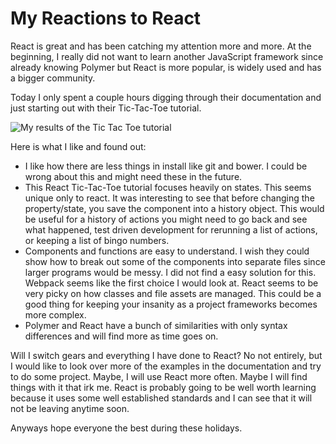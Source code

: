 # My Reactions to React

React is great and has been catching my attention more and more. At the beginning, I really did not want to learn another JavaScript framework since already knowing Polymer but React is more popular, is widely used and has a bigger community.

Today I only spent a couple hours digging through their documentation and just starting out with their Tic-Tac-Toe tutorial.

![](../src/assets/images/p42.png "My results of the Tic Tac Toe tutorial")

Here is what I like and found out:
* I like how there are less things in install like git and bower. I could be wrong about this and might need these in the future.
* This React Tic-Tac-Toe tutorial focuses heavily on states. This seems unique only to react. It was interesting to see that before changing the property/state, you save the component into a history object. This would be useful for a history of actions you might need to go back and see what happened, test driven development for rerunning a list of actions, or keeping a list of bingo numbers.
* Components and functions are easy to understand. I wish they could show how to break out some of the components into separate files since larger programs would be messy. I did not find a easy solution for this. Webpack seems like the first choice I would look at. React seems to be very picky on how classes and file assets are managed. This could be a good thing for keeping your insanity as a project frameworks becomes more complex.
* Polymer and React have a bunch of similarities with only syntax differences and will find more as time goes on.

Will I switch gears and everything I have done to React? No not entirely, but I would like to look over more of the examples in the documentation and try to do some project. Maybe, I will use React more often. Maybe I will find things with it that irk me. React is probably going to be well worth learning because it uses some well established standards and I can see that it will not be leaving anytime soon.

Anyways hope everyone the best during these holidays.

